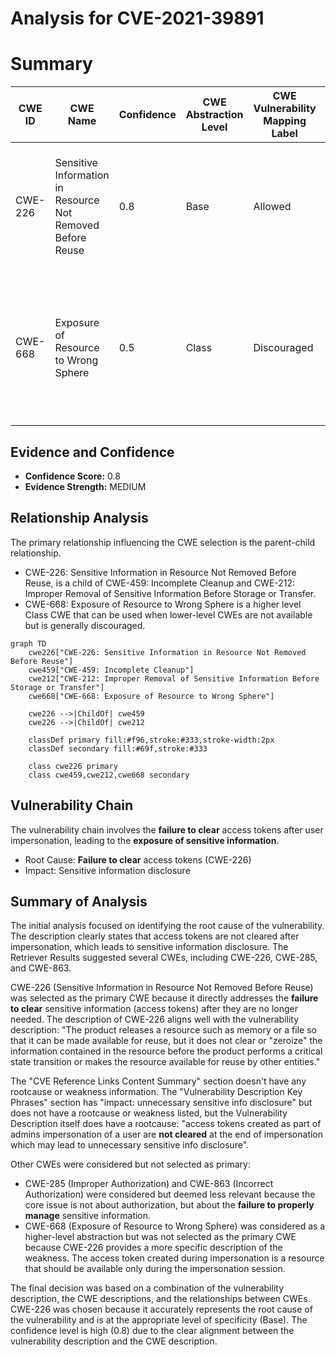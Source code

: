 # Analysis for CVE-2021-39891

# Summary
| CWE ID | CWE Name | Confidence | CWE Abstraction Level | CWE Vulnerability Mapping Label | CWE-Vulnerability Mapping Notes |
|---|---|---|---|---|---|
| CWE-226 | Sensitive Information in Resource Not Removed Before Reuse | 0.8 | Base | Allowed | Primary CWE. The access tokens are not cleared at the end of impersonation, which leads to sensitive information disclosure. |
| CWE-668 | Exposure of Resource to Wrong Sphere | 0.5 | Class | Discouraged | Secondary candidate. The access token created during impersonation is a resource that should be available only during the impersonation session.  |

## Evidence and Confidence

*   **Confidence Score:** 0.8
*   **Evidence Strength:** MEDIUM

## Relationship Analysis
The primary relationship influencing the CWE selection is the parent-child relationship.
  - CWE-226: Sensitive Information in Resource Not Removed Before Reuse, is a child of CWE-459: Incomplete Cleanup and CWE-212: Improper Removal of Sensitive Information Before Storage or Transfer.
  - CWE-668: Exposure of Resource to Wrong Sphere is a higher level Class CWE that can be used when lower-level CWEs are not available but is generally discouraged.
```mermaid
graph TD
    cwe226["CWE-226: Sensitive Information in Resource Not Removed Before Reuse"]
    cwe459["CWE-459: Incomplete Cleanup"]
    cwe212["CWE-212: Improper Removal of Sensitive Information Before Storage or Transfer"]
    cwe668["CWE-668: Exposure of Resource to Wrong Sphere"]
    
    cwe226 -->|ChildOf| cwe459
    cwe226 -->|ChildOf| cwe212
    
    classDef primary fill:#f96,stroke:#333,stroke-width:2px
    classDef secondary fill:#69f,stroke:#333
    
    class cwe226 primary
    class cwe459,cwe212,cwe668 secondary
```

## Vulnerability Chain
The vulnerability chain involves the **failure to clear** access tokens after user impersonation, leading to the **exposure of sensitive information**.
  - Root Cause: **Failure to clear** access tokens (CWE-226)
  - Impact: Sensitive information disclosure

## Summary of Analysis
The initial analysis focused on identifying the root cause of the vulnerability. The description clearly states that access tokens are not cleared after impersonation, which leads to sensitive information disclosure. The Retriever Results suggested several CWEs, including CWE-226, CWE-285, and CWE-863.

CWE-226 (Sensitive Information in Resource Not Removed Before Reuse) was selected as the primary CWE because it directly addresses the **failure to clear** sensitive information (access tokens) after they are no longer needed. The description of CWE-226 aligns well with the vulnerability description: "The product releases a resource such as memory or a file so that it can be made available for reuse, but it does not clear or "zeroize" the information contained in the resource before the product performs a critical state transition or makes the resource available for reuse by other entities."

The "CVE Reference Links Content Summary" section doesn't have any rootcause or weakness information.
The "Vulnerability Description Key Phrases" section has "impact: unnecessary sensitive info disclosure" but does not have a rootcause or weakness listed, but the Vulnerability Description itself does have a rootcause: "access tokens created as part of admins impersonation of a user are **not cleared** at the end of impersonation which may lead to unnecessary sensitive info disclosure".

Other CWEs were considered but not selected as primary:
  - CWE-285 (Improper Authorization) and CWE-863 (Incorrect Authorization) were considered but deemed less relevant because the core issue is not about authorization, but about the **failure to properly manage** sensitive information.
  - CWE-668 (Exposure of Resource to Wrong Sphere) was considered as a higher-level abstraction but was not selected as the primary CWE because CWE-226 provides a more specific description of the weakness. The access token created during impersonation is a resource that should be available only during the impersonation session.

The final decision was based on a combination of the vulnerability description, the CWE descriptions, and the relationships between CWEs. CWE-226 was chosen because it accurately represents the root cause of the vulnerability and is at the appropriate level of specificity (Base). The confidence level is high (0.8) due to the clear alignment between the vulnerability description and the CWE description.